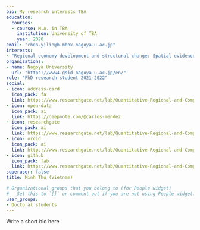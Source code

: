 ```yaml
---
bio: My research interests TBA
education:
  courses:
  - course: M.A. in TBA
    institution: University of TBA
    year: 2020
email: "chen.yilin@h.mbox.nagoya-u.ac.jp"
interests:
- "Regional economy development and structural change: Spatial evidence from north-eastern China" 
organizations:
- name: Nagoya University
  url: "https://www4.gsid.nagoya-u.ac.jp/en/"
role: "PhD research student 2021-2022"
social:
- icon: address-card
  icon_pack: fa
  link: https://www.researchgate.net/lab/Quantitative-Regional-and-Computational-Science-Lab-QuaRCS-lab-Carlos-Mendez
- icon: open-data
  icon_pack: ai
  link: https://deepnote.com/@carlos-mendez
- icon: researchgate
  icon_pack: ai
  link: https://www.researchgate.net/lab/Quantitative-Regional-and-Computational-Science-Lab-QuaRCS-lab-Carlos-Mendez
- icon: orcid
  icon_pack: ai
  link: https://www.researchgate.net/lab/Quantitative-Regional-and-Computational-Science-Lab-QuaRCS-lab-Carlos-Mendez
- icon: github
  icon_pack: fab
  link: https://www.researchgate.net/lab/Quantitative-Regional-and-Computational-Science-Lab-QuaRCS-lab-Carlos-Mendez
superuser: false
title: Minh Thu (Vietnam)

# Organizational groups that you belong to (for People widget)
#   Set this to `[]` or comment out if you are not using People widget.
user_groups:
- Doctoral students
---
```


Write a short bio here
